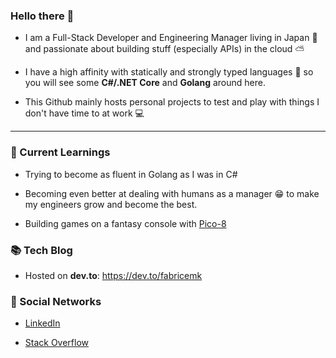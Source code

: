 ### Hello there 👋

- I am a Full-Stack Developer and Engineering Manager living in Japan 🗾 and passionate about building stuff (especially APIs) in the cloud ⛅

- I have a high affinity with statically and strongly typed languages 💪 so you will see some **C#/.NET Core** and **Golang** around here.

- This Github mainly hosts personal projects to test and play with things I don't have time to at work 💻

----

### 🌱 Current Learnings

- Trying to become as fluent in Golang as I was in C#

- Becoming even better at dealing with humans as a manager 😁 to make my engineers grow and become the best.

- Building games on a fantasy console with [Pico-8](https://www.lexaloffle.com/pico-8.php)


### 📚 Tech Blog

- Hosted on **dev.to**: https://dev.to/fabricemk


### 📣 Social Networks

- [LinkedIn](https://www.linkedin.com/in/fmongkhoune/)

- [Stack Overflow](https://stackoverflow.com/users/559290/fabricemk)

<!--
**FabriceMk/FabriceMk** is a ✨ _special_ ✨ repository because its `README.md` (this file) appears on your GitHub profile.

Here are some ideas to get you started:

- 🔭 I’m currently working on ...
- 🌱 I’m currently learning ...
- 👯 I’m looking to collaborate on ...
- 🤔 I’m looking for help with ...
- 💬 Ask me about ...
- 📫 How to reach me: ...
- 😄 Pronouns: ...
- ⚡ Fun fact: ...
-->
